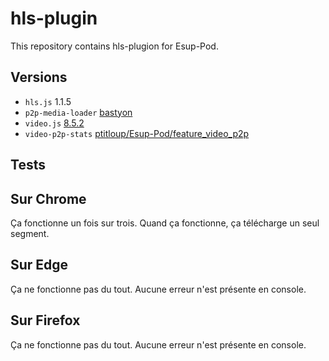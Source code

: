 # hls-plugin
This repository contains hls-plugion for Esup-Pod.

## Versions

- `hls.js` 1.1.5
- `p2p-media-loader` [bastyon](https://github.com/maxgithubprofile/p2p-media-loader/tree/bastyon)
- `video.js` [8.5.2](https://github.com/videojs/video.js/releases/tag/v8.5.2)
- `video-p2p-stats` [ptitloup/Esup-Pod/feature_video_p2p](https://github.com/ptitloup/Esup-Pod/tree/ptitloup/feature_video_p2p)

## Tests

## Sur Chrome

Ça fonctionne un fois sur trois. Quand ça fonctionne, ça télécharge un seul segment.

## Sur Edge

Ça ne fonctionne pas du tout. Aucune erreur n'est présente en console.

## Sur Firefox

Ça ne fonctionne pas du tout. Aucune erreur n'est présente en console.
